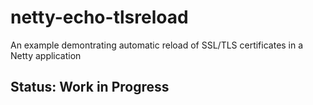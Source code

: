 # netty-echo-tlsreload

An example demontrating automatic reload of SSL/TLS certificates in a Netty application

## Status: Work in Progress
